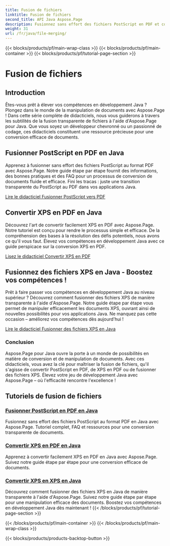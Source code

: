 ```yaml
---
title: Fusion de fichiers
linktitle: Fusion de fichiers
second_title: API Java Aspose.Page
description: Fusionnez sans effort des fichiers PostScript en PDF et convertissez XPS en PDF ou XPS en Java à l'aide d'Aspose.Page. Suivez des didacticiels étape par étape pour une conversion transparente des documents.
weight: 31
url: /fr/java/file-merging/
---
```


{{< blocks/products/pf/main-wrap-class >}}
{{< blocks/products/pf/main-container >}}
{{< blocks/products/pf/tutorial-page-section >}}

# Fusion de fichiers


## Introduction

Êtes-vous prêt à élever vos compétences en développement Java ? Plongez dans le monde de la manipulation de documents avec Aspose.Page ! Dans cette série complète de didacticiels, nous vous guiderons à travers les subtilités de la fusion transparente de fichiers à l'aide d'Aspose.Page pour Java. Que vous soyez un développeur chevronné ou un passionné de codage, ces didacticiels constituent une ressource précieuse pour une conversion efficace de documents.

## Fusionner PostScript en PDF en Java

Apprenez à fusionner sans effort des fichiers PostScript au format PDF avec Aspose.Page. Notre guide étape par étape fournit des informations, des bonnes pratiques et des FAQ pour un processus de conversion de documents fluide et efficace. Fini les tracas : juste une transition transparente du PostScript au PDF dans vos applications Java.

[Lire le didacticiel Fusionner PostScript vers PDF](./postscript-to-pdf/)

## Convertir XPS en PDF en Java

Découvrez l'art de convertir facilement XPS en PDF avec Aspose.Page. Notre tutoriel est conçu pour rendre le processus simple et efficace. De la compréhension des bases à la résolution des défis potentiels, nous avons ce qu'il vous faut. Élevez vos compétences en développement Java avec ce guide perspicace sur la conversion XPS en PDF.

[Lisez le didacticiel Convertir XPS en PDF](./xps-to-pdf/)

## Fusionnez des fichiers XPS en Java - Boostez vos compétences !

Prêt à faire passer vos compétences en développement Java au niveau supérieur ? Découvrez comment fusionner des fichiers XPS de manière transparente à l'aide d'Aspose.Page. Notre guide étape par étape vous permet de manipuler efficacement les documents XPS, ouvrant ainsi de nouvelles possibilités pour vos applications Java. Ne manquez pas cette occasion – améliorez vos compétences dès aujourd'hui !

[Lire le didacticiel Fusionner des fichiers XPS en Java](./xps-to-xps/)

### Conclusion

Aspose.Page pour Java ouvre la porte à un monde de possibilités en matière de conversion et de manipulation de documents. Avec ces didacticiels, vous avez la clé pour maîtriser la fusion de fichiers, qu'il s'agisse de convertir PostScript en PDF, de XPS en PDF ou de fusionner des fichiers XPS. Élevez votre jeu de développement Java avec Aspose.Page – où l'efficacité rencontre l'excellence !
## Tutoriels de fusion de fichiers
### [Fusionner PostScript en PDF en Java](./postscript-to-pdf/)
Fusionnez sans effort des fichiers PostScript au format PDF en Java avec Aspose.Page. Tutoriel complet, FAQ et ressources pour une conversion transparente de documents.
### [Convertir XPS en PDF en Java](./xps-to-pdf/)
Apprenez à convertir facilement XPS en PDF en Java avec Aspose.Page. Suivez notre guide étape par étape pour une conversion efficace de documents.
### [Convertir XPS en XPS en Java](./xps-to-xps/)
Découvrez comment fusionner des fichiers XPS en Java de manière transparente à l'aide d'Aspose.Page. Suivez notre guide étape par étape pour une manipulation efficace des documents. Boostez vos compétences en développement Java dès maintenant !
{{< /blocks/products/pf/tutorial-page-section >}}

{{< /blocks/products/pf/main-container >}}
{{< /blocks/products/pf/main-wrap-class >}}

{{< blocks/products/products-backtop-button >}}

